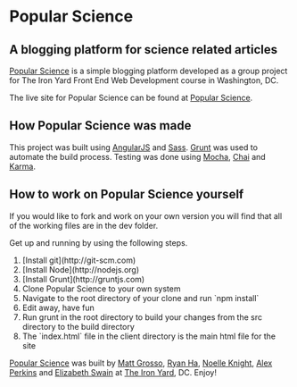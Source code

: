 # Popular Science #
## A blogging platform for science related articles ##

[Popular Science](https://pop-sci.herokuapp.com/) is a simple blogging platform developed as a group project for The Iron Yard Front End Web Development course in Washington, DC.

The live site for Popular Science can be found at [Popular Science](https://pop-sci.herokuapp.com/).

## How Popular Science was made ##

This project was built using [AngularJS](https://angularjs.org/) and [Sass](http://sass-lang.com/). [Grunt](http://gruntjs.com/) was used to automate the build process. Testing was done using [Mocha](https://mochajs.org/), [Chai](http://chaijs.com/) and [Karma](https://karma-runner.github.io/0.13/index.html).

## How to work on Popular Science yourself ##

If you would like to fork and work on your own version you will find that all of the working files are in the dev folder.

Get up and running by using the following steps.
<ol>
  <li>[Install git](http://git-scm.com)</li>
  <li>[Install Node](http://nodejs.org)</li>
  <li>[Install Grunt](http://gruntjs.com)</li>
  <li>Clone Popular Science to your own system</li>
  <li>Navigate to the root directory of your clone and run `npm install`</li>
  <li>Edit away, have fun</li>
  <li>Run grunt in the root directory to build your changes from the src directory to the build directory</li>
  <li>The `index.html` file in the client directory is the main html file for the site</li>
</ol>

[Popular Science](https://pop-sci.herokuapp.com/) was built by [Matt Grosso](www.linkedin.com/in/grossomatt), [Ryan Ha](https://www.linkedin.com/in/ryan-ha-84715a30), [Noelle Knight](https://www.linkedin.com/in/noelle-knight-96538840), [Alex Perkins](https://www.linkedin.com/in/alexander-perkins-52852553) and [Elizabeth Swain](https://www.linkedin.com/in/liz-swain-61315223) at [The Iron Yard](https://www.theironyard.com/), DC. Enjoy!
